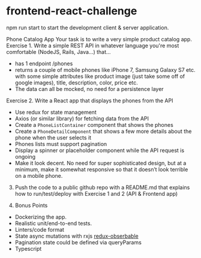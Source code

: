 # frontend-react-challenge

npm run start to start the development client & server application.

Phone Catalog App
Your task is to write a very simple product catalog app.
Exercise 1. Write a simple REST API in whatever language you're most
comfortable (NodeJS, Rails, Java…) that…
 * has 1 endpoint /phones
 * returns a couple of mobile phones like iPhone 7, Samsung Galaxy S7 etc. with
some simple attributes like product image (just take some off of google images), title,
description, color, price etc.
 * The data can all be mocked, no need for a persistence layer
 
Exercise 2. Write a React app that displays the phones from the API
 * Use redux for state management
 * Axios (or similar library) for fetching data from the API
 * Create a `PhoneListContainer` component that shows the phones
 * Create a `PhoneDetailComponent` that shows a few more details about the phone
when the user selects it
 * Phones lists must support pagination
 * Display a spinner or placeholder component while the API request is ongoing
 * Make it look decent. No need for super sophisticated design, but at a minimum,
make it somewhat responsive so that it doesn’t look terrible on a mobile phone.
3. Push the code to a public github repo with a README.md that explains how to run/test/deploy
with Exercise 1 and 2 (API & Frontend app)

4. Bonus Points
- Dockerizing the app.
- Realistic unit/end-to-end tests.
- Linters/code format
- State async mutations with rxjs [redux-obserbable](https://redux-observable.js.org/)
- Pagination state could be defined via queryParams
- Typescript